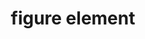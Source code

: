 ---
{
  "title": "figure element",
  "description": "",
  "category": "html",
  "keywords": [
    "figure element"
  ],
  "last_test_date": "2019-01-21",
  "test_results_url": "https://a11ysupport.io/tech/html/figure_element",
  "test_url": "https://a11ysupport.io/tech/html/figure_element",
  "stats": {
    "jaws": {
      "chrome": {
        "92": "a"
      },
      "edge": {
        "92": "a"
      },
      "ie": {
        "11": "a"
      },
      "firefox": {
        "69": "a"
      }
    },
    "narrator": {
      "edge": {
        "44": "a"
      }
    },
    "nvda": {
      "chrome": {
        "92": "a"
      },
      "edge": {
        "92": "u"
      },
      "firefox": {
        "69": "a"
      }
    },
    "orca": {
      "firefox": {
        "69": "a"
      }
    },
    "talkback": {
      "and_chr": {
        "76": "a"
      }
    },
    "vo_ios": {
      "ios_saf": {
        "12.4.1": "a"
      }
    },
    "vo_macos": {
      "safari": {
        "12.1.2": "a"
      }
    }
  },
  "links": {
    "WHATWG HTML spec for the figure element": "https://html.spec.whatwg.org/multipage/grouping-content.html#the-figure-element",
    "HTML AAM for the figure element": "https://w3c.github.io/html-aam/#el-figure"
  }
}
---